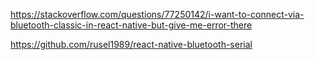 https://stackoverflow.com/questions/77250142/i-want-to-connect-via-bluetooth-classic-in-react-native-but-give-me-error-there


https://github.com/rusel1989/react-native-bluetooth-serial